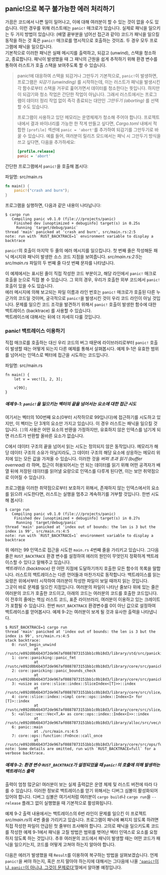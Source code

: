 ## panic!으로 복구 불가능한 에러 처리하기  

가끔은 코드에서 나쁜 일이 일어나고, 이에 대해 여러분이 할 수 있는 것이 없을 수도 있습니다. 이런 경우를 위해 러스트에는 `panic!` 매크로가 있습니다. 실제로 패닉을 일으키는 두 가지 방법이 있습니다: (배열 끝부분을 넘어선 접근과 같이) 코드가 패닉을 일으킬 동작을 하는 것 혹은 `panic!` 매크로를 명시적으로 호출하는 것이죠. 두 경우 모두 프로그램에 패닉을 일으킵니다.   
기본적으로 이러한 패닉은 실패 메시지를 출력하고, 되감고 (unwind), 스택을 청소하고, 종료합니다. 패닉이 발생했을 때 그 패닉의 근원을 쉽게 추적하기 위해 환경 변수를 통하여 러스트가 호출 스택을 보여주도록 할 수 있습니다.  
  
> panic!에 대응하여 스택을 되감거나 그만두기
기본적으로, `panic!`이 발생하면, 프로그램은 *되감기 (unwinding)* 를 시작하는데, 이는 러스트가 패닉을 발생시킨 각 함수로부터 스택을 거꾸로 훑어가면서 데이터를 청소한다는 뜻입니다. 하지만 이 되감기와 청소 작업은 간단한 작업이 아닙니다. 그래서 러스트에서는 프로그램이 데이터 정리 작업 없이 즉각 종료되는 대안인 *그만두기 (aborting)* 를 선택할 수도 있습니다.
>
> 프로그램이 사용하고 있던 메모리는 운영체제가 청소해 주어야 합니다. 프로젝트 내에서 결과 바이너리를 가능한 한 작게 만들고 싶다면, *Cargo.toml* 내에서 적합한 `[profile]` 섹션에 `panic = 'abort'`를 추가하여 되감기를 그만두기로 바꿀 수 있습니다. 예를 들어, 여러분이 릴리즈 모드에서는 패닉 시 그만두기 방식을 쓰고 싶다면, 다음을 추가하세요:
>
> ``` ini
> [profile.release]
> panic = 'abort'  
> ```
  
간단한 프로그램에서 `panic!`을 호출해 봅시다:  

파일명: src/main.rs 

``` rust
fn main() {
    panic!("crash and burn");
}
```
  
프로그램을 실행하면, 다음과 같은 내용이 나타납니다:

``` console
$ cargo run
   Compiling panic v0.1.0 (file:///projects/panic)
    Finished dev [unoptimized + debuginfo] target(s) in 0.25s
     Running `target/debug/panic`
thread 'main' panicked at 'crash and burn', src/main.rs:2:5
note: run with `RUST_BACKTRACE=1` environment variable to display a backtrace
```  

`panic!`의 호출이 마지막 두 줄의 에러 메시지를 일으킵니다. 첫 번째 줄은 작성해둔 패닉 메시지와 패닉이 발생한 소스 코드 지점을 보여줍니다. *src/main.rs:2:5*는 *src/main.rs* 파일의 두 번째 줄 다섯 번째 문자를 나타냅니다.

이 예제에서는 표시된 줄이 직접 작성한 코드 부분이고, 해당 라인에서 `panic!` 매크로 호출을 눈으로 직접 볼 수 있습니다. 그 외의 경우, 우리가 호출한 외부 코드에서 `panic!` 호출이 있을 수도 있습니다.   
에러 메시지에 의해 보고되는 파일 이름과 라인 번호는 `panic!` 매크로가 호출된 다른 누군가의 코드일 것이며, 궁극적으로 `panic!`을 발생시킨 것이 우리 코드 라인이 아닐 것입니다. 문제를 일으킨 코드 조각을 발견하기 위해서 `panic!` 호출이 발생한 함수에 대한 백트레이스 (backtrace) 를 사용할 수 있습니다.   
백트레이스에 대해서는 뒤에 더 자세히 다룰 것입니다.  

  
### panic! 백트레이스 이용하기
  
직접 매크로를 호출하는 대신 우리 코드의 버그 때문에 라이브러리로부터 `panic!` 호출이 발생할 때는 어떻게 되는지 다른 예제를 통해서 살펴봅시다. 예제 9-1은 유효한 범위를 넘어서는 인덱스로 벡터에 접근을 시도하는 코드입니다.

파일명: src/main.rs

``` rust,editable
fn main() {
    let v = vec![1, 2, 3];

    v[99];
}
``` 
##### 예제 9-1: `panic!`을 일으키는 벡터의 끝을 넘어서는 요소에 대한 접근 시도

여기서는 벡터의 100번째 요소(0부터 시작하므로 99입니다)에 접근하기를 시도하고 있지만, 이 벡터는 단 3개의 요소만 가지고 있습니다. 이 경우 러스트는 패닉을 일으킬 것입니다. `[]`의 사용은 어떤 요소의 반환을 가정하지만, 유효하지 않은 인덱스를 넘기게 되면 러스트가 반환할 올바른 요소가 없습니다.

C에서 데이터 구조의 끝을 넘어서 읽는 시도는 정의되지 않은 동작입니다. 메모리가 해당 데이터 구조의 소유가 아닐지라도, 그 데이터 구조의 해당 요소에 상응하는 메모리 위치에 있는 모든 값을 가져올 수 있습니다. 이러한 것을 *버퍼 초과 읽기 (buffer overread)* 라 하며, 접근이 허용되어서는 안 되는 데이터를 읽기 위해 어떤 공격자가 배열 뒤에 저장된 데이터를 읽어낼 요량으로 인덱스를 다루게 된다면, 이는 보안 취약점으로 이어질 수 있습니다.  

프로그램을 이러한 취약점으로부터 보호하기 위해서, 존재하지 않는 인덱스에서의 요소를 읽으려 시도한다면, 러스트는 실행을 멈추고 계속하기를 거부할 것입니다. 한번 시도해 봅시다:  

``` console
$ cargo run
   Compiling panic v0.1.0 (file:///projects/panic)
    Finished dev [unoptimized + debuginfo] target(s) in 0.27s
     Running `target/debug/panic`
thread 'main' panicked at 'index out of bounds: the len is 3 but the index is 99', src/main.rs:4:5
note: run with `RUST_BACKTRACE=1` environment variable to display a backtrace
```
  
위 에러는 99 인덱스로 접근을 시도한 `main.rs` 4번째 줄을 가리키고 있습니다. 그다음 줄은 `RUST_BACKTRACE` 환경 변수를 설정하여 에러의 원인이 무엇인지 정확하게 백트레이스할 수 있다고 말해주고 있습니다.   
*백트레이스 (backtrace)* 란 어떤 지점에 도달하기까지 호출한 모든 함수의 목록을 말합니다. 러스트의 백트레이스는 다른 언어들과 마찬가지로 동작합니다: 백트레이스를 읽는 요령은 위에서부터 시작하여 여러분이 작성한 파일이 보일 때까지 읽는 것입니다.  
그곳이 바로 문제를 일으킨 지점입니다. 여러분의 파일이 나타난 줄보다 위에 있는 줄은 여러분의 코드가 호출한 코드이고, 아래의 코드는 여러분의 코드를 호출한 코드입니다. 이 전후의 줄에는 핵심 러스트 코드, 표준 라이브러리, 여러분이 이용하고 있는 크레이트가 포함될 수 있습니다. 한번 `RUST_BACKTRACE` 환경변수를 0이 아닌 값으로 설정하여 백트레이스를 얻어봅시다. 예제 9-2는 여러분이 보게 될 것과 유사한 출력을 나타냅니다.  
  
``` console
$ RUST_BACKTRACE=1 cargo run
thread 'main' panicked at 'index out of bounds: the len is 3 but the index is 99', src/main.rs:4:5
stack backtrace:
   0: rust_begin_unwind
             at /rustc/e092d0b6b43f2de967af0887873151bb1c0b18d3/library/std/src/panicking.rs:584:5
   1: core::panicking::panic_fmt
             at /rustc/e092d0b6b43f2de967af0887873151bb1c0b18d3/library/core/src/panicking.rs:142:14
   2: core::panicking::panic_bounds_check
             at /rustc/e092d0b6b43f2de967af0887873151bb1c0b18d3/library/core/src/panicking.rs:84:5
   3: <usize as core::slice::index::SliceIndex<[T]>>::index
             at /rustc/e092d0b6b43f2de967af0887873151bb1c0b18d3/library/core/src/slice/index.rs:242:10
   4: core::slice::index::<impl core::ops::index::Index<I> for [T]>::index
             at /rustc/e092d0b6b43f2de967af0887873151bb1c0b18d3/library/core/src/slice/index.rs:18:9
   5: <alloc::vec::Vec<T,A> as core::ops::index::Index<I>>::index
             at /rustc/e092d0b6b43f2de967af0887873151bb1c0b18d3/library/alloc/src/vec/mod.rs:2591:9
   6: panic::main
             at ./src/main.rs:4:5
   7: core::ops::function::FnOnce::call_once
             at /rustc/e092d0b6b43f2de967af0887873151bb1c0b18d3/library/core/src/ops/function.rs:248:5
note: Some details are omitted, run with `RUST_BACKTRACE=full` for a verbose backtrace.
```  
##### 예제 9-2: 환경 변수 `RUST_BACKTRACE`가 설정되었을 때 `panic!`의 호출에 의해 발생하는 백트레이스 출력

출력이 엄청 많군요! 여러분이 보는 실제 출력값은 운영 체제 및 러스트 버전에 따라 다를 수 있습니다. 이러한 정보로 백트레이스를 얻기 위해서는 디버그 심볼이 활성화되어 있어야 합니다. 디버그 심볼은 여기서처럼 여러분이 `cargo build`나 `cargo run`을 `--release` 플래그 없이 실행했을 때 기본적으로 활성화됩니다.

예제 9-2 출력 내용에서는 백트레이스의 6번 라인이 문제를 일으킨 이 프로젝트 *src/main.rs*의 4번 줄을 가리키고 있습니다. 프로그램이 패닉에 빠지지 않도록 하려면 직접 작성한 파일이 언급된 첫 줄부터 조사해야 합니다. 고의로 패닉을 일으키도록 코드를 작성한 예제 9-1에서 패닉을 고칠 방법은 범위를 벗어난 벡터 인덱스로 요소를 요청하지 않도록 하는 것입니다. 추후 여러분의 코드에서 패닉이 발생할 때는 어떤 코드가 패닉을 일으키는지, 코드를 어떻게 고쳐야 하는지 알아야 합니다.

다음은 에러가 발생했을 때 `Result`를 이용하여 복구하는 방법을 살펴보겠습니다. 언제 `panic!`을 써야 하는지, 혹은 쓰지 말아야 하는지에 대해서는 그다음에 나올 [`‘panic!`이냐, `panic!`이 아니냐, 그것이 문제로다’](To_panic_or_Not_to_panic.md)절에서 알아볼 예정입니다.